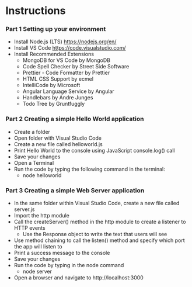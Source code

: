 # Instructions

### Part 1 Setting up your environment

- Install Node.js (LTS) https://nodejs.org/en/
- Install VS Code https://code.visualstudio.com/
- Install Recommended Extensions
    - MongoDB for VS Code by MongoDB
    - Code Spell Checker by Street Side Software
    - Prettier - Code Formatter by Prettier
    - HTML CSS Support by ecmel
    - IntelliCode by Microsoft
    - Angular Language Service by Angular
    - Handlebars by Andre Junges
    - Todo Tree by Gruntfuggly

### Part 2 Creating a simple Hello World application

- Create a folder
- Open folder with Visual Studio Code
- Create a new file called helloworld.js
- Print Hello World to the console using JavaScript console.log() call
- Save your changes
- Open a Terminal
- Run the code by typing the following command in the terminal:
    - node helloworld

### Part 3 Creating a simple Web Server application

- In the same folder within Visual Studio Code, create a new file called server.js
- Import the http module
- Call the createServer() method in the http module to create a listener to HTTP events
    - Use the Response object to write the text that users will see
- Use method chaining to call the listen() method and specify which port the app will listen to
- Print a success message to the console
- Save your changes
- Run the code by typing in the node command
    - node server
- Open a browser and navigate to http://localhost:3000